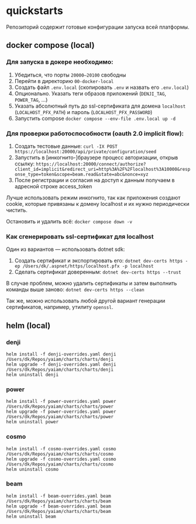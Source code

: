 # quickstarts

Репозиторий содержит готовые конфигурации запуска всей платформы.

## docker compose (local)

### Для запуска в докере необходимо:
1. Убедиться, что порты `20000—20100` свободны
1. Перейти в директорию `00-docker-local`
1. Создать файл `.env.local` (скопировать `.env` и назвать его `.env.local`)
1. Опционально. Указать теги образов приложений (`DENJI_TAG`, `POWER_TAG`, ...)
1. Указать абсолютный путь до ssl-сертификата для домена `localhost` (`LOCALHOST_PFX_PATH`) и пароль (`LOCALHOST_PFX_PASSWORD`)
1. Запустить compose `docker compose --env-file .env.local up -d`

### Для проверки работоспособности (oauth 2.0 implicit flow):
1. Создать тестовые данные: `curl -IX POST https://localhost:20000/api/private/configuration/seed`
1. Запустить в [инкогнито-]браузере процесс авторизации, открыв ссылку: `https://localhost:20000/connect/authorize?client_id=implicit&redirect_uri=http%3A%2F%2Flocalhost%3A10000&response_type=token&scope=beam.read&state=abc&nonce=xyz`
1. После регистрации и согласия на доступ к данным получаем в адресной строке access_token

Лучше использовать режим инкогнито, так как приложения создают cookie, которые привязаны к домену localhost и их нужно периодически чистить.

Остановить и удалить всё: `docker compose down -v`

### Как сгенерировать ssl-сертификат для localhost

Один из вариантов — использовать dotnet sdk:
1. Создать сертификат и экспортировать его: `dotnet dev-certs https -ep /Users/dk/.aspnet/https/localhost.pfx -p localhost`
1. Сделать сертификат доверенным: `dotnet dev-certs https --trust`

В случае проблем, можно удалить сертификаты и затем выполнить команды выше заново: `dotnet dev-certs https --clean`

Так же, можно использовать любой другой вариант генерации сертификатов, например, утилиту `openssl`.

## helm (local)

### denji
```
helm install -f denji-overrides.yaml denji /Users/dk/Repos/yaiam/charts/charts/denji
helm upgrade -f denji-overrides.yaml denji /Users/dk/Repos/yaiam/charts/charts/denji
helm uninstall denji
```

### power
```
helm install -f power-overrides.yaml power /Users/dk/Repos/yaiam/charts/charts/power
helm upgrade -f power-overrides.yaml power /Users/dk/Repos/yaiam/charts/charts/power
helm uninstall power
```

### cosmo
```
helm install -f cosmo-overrides.yaml cosmo /Users/dk/Repos/yaiam/charts/charts/cosmo
helm upgrade -f cosmo-overrides.yaml cosmo /Users/dk/Repos/yaiam/charts/charts/cosmo
helm uninstall cosmo
```

### beam
```
helm install -f beam-overrides.yaml beam /Users/dk/Repos/yaiam/charts/charts/beam
helm upgrade -f beam-overrides.yaml beam /Users/dk/Repos/yaiam/charts/charts/beam
helm uninstall beam
```